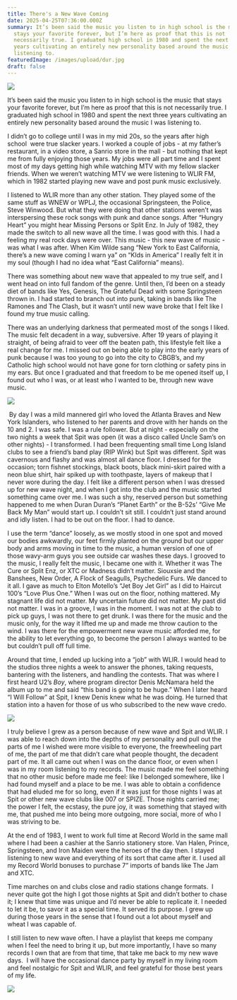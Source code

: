 ```yaml
---
title: There's a New Wave Coming
date: 2025-04-25T07:36:00.000Z
summary: It’s been said the music you listen to in high school is the music that
  stays your favorite forever, but I’m here as proof that this is not
  necessarily true. I graduated high school in 1980 and spent the next three
  years cultivating an entirely new personality based around the music I was
  listening to.
featuredImage: /images/upload/dur.jpg
draft: false
---
```

![](/images/upload/img_5715.jpg)



It’s been said the music you listen to in high school is the music that stays your favorite forever, but I’m here as proof that this is not necessarily true. I graduated high school in 1980 and spent the next three years cultivating an entirely new personality based around the music I was listening to.

I didn’t go to college until I was in my mid 20s, so the years after high school  were true slacker years. I worked a couple of jobs - at my father’s restaurant, in a video store, a Sanrio store in the mall - but nothing that kept me from fully enjoying those years. My jobs were all part time and I spent most of my days getting high while watching MTV with my fellow slacker friends. When we weren’t watching MTV we were listening to WLIR FM, which in 1982 started playing new wave and post punk music exclusively. 

I listened to WLIR more than any other station. They played some of the same stuff as WNEW or WPLJ, the occasional Springsteen, the Police, Steve Winwood. But what they were doing that other stations weren’t was interspersing these rock songs with punk and dance songs. After “Hungry Heart” you might hear Missing Persons or Split Enz. In July of 1982, they made the switch to all new wave all the time. I was good with this. I had a feeling my real rock days were over. This music - this new wave of music - was what I was after. When Kim Wilde sang “New York to East California, there’s a new wave coming I warn ya” on “KIds in America” I really felt it in my soul (though I had no idea what “East California” means).

There was something about new wave that appealed to my true self, and I went head on into full fandom of the genre. Until then, I’d been on a steady diet of bands like Yes, Genesis, The Grateful Dead with some Springsteen thrown in. I had started to branch out into punk, taking in bands like The Ramones and The Clash, but it wasn’t until new wave broke that I felt like I found my true music calling.

There was an underlying darkness that permeated most of the songs I liked. The music felt decadent in a way, subversive. After 19 years of playing it straight, of being afraid to veer off the beaten path, this lifestyle felt like a real change for me. I missed out on being able to play into the early years of punk because I was too young to go into the city to CBGB’s, and my Catholic high school would not have gone for torn clothing or safety pins in my ears. But once I graduated and that freedom to be me opened itself up, I found out who I was, or at least who I wanted to be, through new wave music.

![](/images/upload/img_7988.jpg)

 By day I was a mild mannered girl who loved the Atlanta Braves and New York Islanders, who listened to her parents and drove with her hands on the 10 and 2. I was safe. I was a rule follower. But at night - especially on the two nights a week that Spit was open (it was a disco called Uncle Sam’s on other nights) - I transformed. I had been frequenting small time Long Island clubs to see a friend’s band play (RIP Wink) but Spit was different. Spit was cavernous and flashy and was almost all dance floor. I dressed for the occasion; torn fishnet stockings, black boots, black mini-skirt paired with a neon blue shirt, hair spiked up with toothpaste, layers of makeup that I never wore during the day. I felt like a different person when I was dressed up for new wave night, and when I got into the club and the music started something came over me. I was such a shy, reserved person but something happened to me when Duran Duran’s “Planet Earth” or the B-52s’ “Give Me Back My Man” would start up. I couldn’t sit still. I couldn’t just stand around and idly listen. I had to be out on the floor. I had to dance.

I use the term “dance” loosely, as we mostly stood in one spot and moved our bodies awkwardly, our feet firmly planted on the ground but our upper body and arms moving in time to the music, a human version of one of those wavy-arm guys you see outside car washes these days. I grooved to the music, I really felt the music, I became one with it. Whether it was The Cure or Split Enz, or XTC or Madness didn’t matter. Siouxsie and the Banshees, New Order, A Flock of Seagulls, Psychedelic Furs. We danced to it all. I gave as much to Elton Motello’s “Jet Boy Jet Girl” as I did to Haircut 100’s “Love Plus One.” When I was out on the floor, nothing mattered. My stagnant life did not matter. My uncertain future did not matter. My past did not matter. I was in a groove, I was in the moment. I was not at the club to pick up guys, I was not there to get drunk. I was there for the music and the music only, for the way it lifted me up and made me throw caution to the wind. I was there for the empowerment new wave music afforded me, for the ability to let everything go, to become the person I always wanted to be but couldn’t pull off full time.

Around that time, I ended up lucking into a “job” with WLIR. I would head to the studios three nights a week to answer the phones, taking requests, bantering with the listeners, and handling the contests. That was where I first heard U2’s *Boy*, where program director Denis McNamara held the album up to me and said “this band is going to be huge.” When I later heard “I Will Follow” at Spit, I knew Denis knew what he was doing. He turned that station into a haven for those of us who subscribed to the new wave credo. 

![](/images/upload/img_7525.jpg)

I truly believe I grew as a person because of new wave and Spit and WLIR. I was able to reach down into the depths of my personality and pull out the parts of me I wished were more visible to everyone, the freewheeling part of me, the part of me that didn’t care what people thought, the decadent part of me. It all came out when I was on the dance floor, or even when I was in my room listening to my records. The music made me feel something that no other music before made me feel: like I belonged somewhere, like I had found myself and a place to be me. I was able to obtain a confidence that had eluded me for so long, even if it was just for those nights I was at Spit or other new wave clubs like 007 or SPIZE. Those nights carried me; the power I felt, the ecstasy, the pure joy, it was something that stayed with me, that pushed me into being more outgoing, more social, more of who I was striving to be.

At the end of 1983, I went to work full time at Record World in the same mall where I had been a cashier at the Sanrio stationery store. Van Halen, Prince, Springsteen, and Iron Maiden were the heroes of the day then. I stayed listening to new wave and everything of its sort that came after it. I used all my Record World bonuses to purchase 7” imports of bands like The Jam and XTC.

Time marches on and clubs close and radio stations change formats.  I never quite got the high I got those nights at Spit and didn’t bother to chase it; I knew that time was unique and I’d never be able to replicate it. I needed to let it be, to savor it as a special time. It served its purpose. I grew up during those years in the sense that I found out a lot about myself and wheat I was capable of.

I still listen to new wave often. I have a playlist that keeps me company when I feel the need to bring it up, but more importantly, I have so many records I own that are from that time, that take me back to my new wave days.  I will have the occasional dance party by myself in my living room and feel nostalgic for Spit and WLIR, and feel grateful for those best years of my life.

![](/images/upload/img_7989.jpg)
